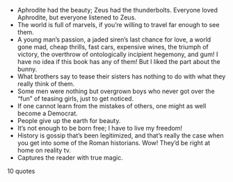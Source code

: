  - Aphrodite had the beauty; Zeus had the thunderbolts. Everyone loved Aphrodite, but everyone listened to Zeus.
 - The world is full of marvels, if you’re willing to travel far enough to see them.
 - A young man’s passion, a jaded siren’s last chance for love, a world gone mad, cheap thrills, fast cars, expensive wines, the triumph of victory, the overthrow of ontologically incipient hegemony, and gum! I have no idea if this book has any of them! But I liked the part about the bunny.
 - What brothers say to tease their sisters has nothing to do with what they really think of them.
 - Some men were nothing but overgrown boys who never got over the “fun” of teasing girls, just to get noticed.
 - If one cannot learn from the mistakes of others, one might as well become a Democrat.
 - People give up the earth for beauty.
 - It’s not enough to be born free; I have to live my freedom!
 - History is gossip that’s been legitimized, and that’s really the case when you get into some of the Roman historians. Wow! They’d be right at home on reality tv.
 - Captures the reader with true magic.

10 quotes